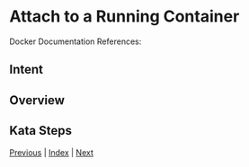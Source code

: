 # Attach to a Running Container

Docker Documentation References:

[]()

## Intent

## Overview

## Kata Steps

[Previous](31_restart_container.md) | [Index](README.md) | [Next](33_create_container.md)
